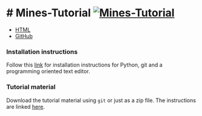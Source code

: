 # # Mines-Tutorial [![Mines-Tutorial](https://img.shields.io/badge/mines-tutorial-blue.svg)](http://kdheepak.github.io/Mines-Tutorial)

- [HTML](http://kdheepak.github.io/Mines-Tutorial)
- [GitHub](http://github.com/Mines-Tutorial)

### Installation instructions

Follow this [link](./1-01-setup/README.md) for installation instructions for Python, git and a programming oriented text editor.

### Tutorial material

Download the tutorial material using `git` or just as a zip file. The instructions are linked [here](./1-02-tutorial-material/README.md).

